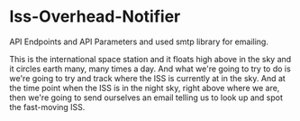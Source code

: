 # Iss-Overhead-Notifier
API Endpoints and API Parameters and used smtp library for emailing.

This is the international space station and it floats high above in the sky and it circles earth many, many times a day. And what we're going to try to do is we're going to try and track where the ISS
is currently at in the sky. And at the time point
when the ISS is in the night sky, right above where we are,
then we're going to send ourselves an email
telling us to look up and spot the fast-moving ISS.
